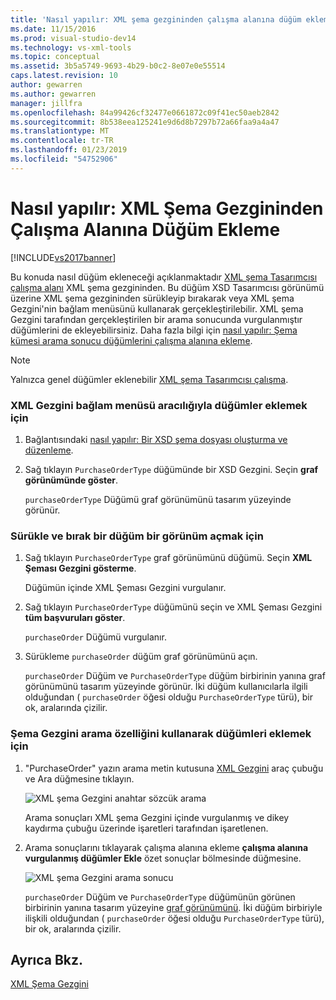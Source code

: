 ```yaml
---
title: 'Nasıl yapılır: XML şema gezgininden çalışma alanına düğüm ekleme | Microsoft Docs'
ms.date: 11/15/2016
ms.prod: visual-studio-dev14
ms.technology: vs-xml-tools
ms.topic: conceptual
ms.assetid: 3b5a5749-9693-4b29-b0c2-8e07e0e55514
caps.latest.revision: 10
author: gewarren
ms.author: gewarren
manager: jillfra
ms.openlocfilehash: 84a99426cf32477e0661872c09f41ec50aeb2842
ms.sourcegitcommit: 8b538eea125241e9d6d8b7297b72a66faa9a4a47
ms.translationtype: MT
ms.contentlocale: tr-TR
ms.lasthandoff: 01/23/2019
ms.locfileid: "54752906"
---
```

# <a name="how-to-add-nodes-to-the-workspace-from-the-xml-schema-explorer"></a>Nasıl yapılır: XML Şema Gezgininden Çalışma Alanına Düğüm Ekleme
[!INCLUDE[vs2017banner](../includes/vs2017banner.md)]

  
Bu konuda nasıl düğüm ekleneceği açıklanmaktadır [XML şema Tasarımcısı çalışma alanı](../xml-tools/xml-schema-designer-workspace.md) XML şema gezgininden. Bu düğüm XSD Tasarımcısı görünümü üzerine XML şema gezgininden sürükleyip bırakarak veya XML şema Gezgini'nin bağlam menüsünü kullanarak gerçekleştirilebilir. XML şema Gezgini tarafından gerçekleştirilen bir arama sonucunda vurgulanmıştır düğümlerini de ekleyebilirsiniz. Daha fazla bilgi için [nasıl yapılır: Şema kümesi arama sonucu düğümlerini çalışma alanına ekleme](../xml-tools/how-to-add-schema-set-search-result-nodes-to-the-workspace.md).  
  
> [!NOTE]
>  Yalnızca genel düğümler eklenebilir [XML şema Tasarımcısı çalışma](../xml-tools/xml-schema-designer-workspace.md).  
  
### <a name="to-add-nodes-through-the-xml-explorer-context-menu"></a>XML Gezgini bağlam menüsü aracılığıyla düğümler eklemek için  
  
1.  Bağlantısındaki [nasıl yapılır: Bir XSD şema dosyası oluşturma ve düzenleme](../xml-tools/how-to-create-and-edit-an-xsd-schema-file.md).  
  
2.  Sağ tıklayın `PurchaseOrderType` düğümünde bir XSD Gezgini. Seçin **graf görünümünde göster**.  
  
     `purchaseOrderType` Düğümü graf görünümünü tasarım yüzeyinde görünür.  
  
### <a name="to-drag-and-drop-a-node-on-to-a-view"></a>Sürükle ve bırak bir düğüm bir görünüm açmak için  
  
1.  Sağ tıklayın `PurchaseOrderType` graf görünümünü düğümü. Seçin **XML Şeması Gezgini gösterme**.  
  
     Düğümün içinde XML Şeması Gezgini vurgulanır.  
  
2.  Sağ tıklayın `PurchaseOrderType` düğümünü seçin ve XML Şeması Gezgini **tüm başvuruları göster**.  
  
     `purchaseOrder` Düğümü vurgulanır.  
  
3.  Sürükleme `purchaseOrder` düğüm graf görünümünü açın.  
  
     `purchaseOrder` Düğüm ve `PurchaseOrderType` düğüm birbirinin yanına graf görünümünü tasarım yüzeyinde görünür. İki düğüm kullanıcılarla ilgili olduğundan ( `purchaseOrder` öğesi olduğu `PurchaseOrderType` türü), bir ok, aralarında çizilir.  
  
### <a name="to-add-nodes-using-the-schema-explorer-search-capability"></a>Şema Gezgini arama özelliğini kullanarak düğümleri eklemek için  
  
1.  "PurchaseOrder" yazın arama metin kutusuna [XML Gezgini](../xml-tools/xml-schema-explorer.md) araç çubuğu ve Ara düğmesine tıklayın.  
  
     ![XML şema Gezgini anahtar sözcük arama](../xml-tools/media/schemaexplorersearch.gif "SchemaExplorerSearch")  
  
     Arama sonuçları XML şema Gezgini içinde vurgulanmış ve dikey kaydırma çubuğu üzerinde işaretleri tarafından işaretlenen.  
  
2.  Arama sonuçlarını tıklayarak çalışma alanına ekleme **çalışma alanına vurgulanmış düğümler Ekle** özet sonuçlar bölmesinde düğmesine.  
  
     ![XML şema Gezgini arama sonucu](../xml-tools/media/schemaexplorersearchresult.gif "SchemaExplorerSearchResult")  
  
     `purchaseOrder` Düğüm ve `PurchaseOrderType` düğümünün görünen birbirinin yanına tasarım yüzeyine [graf görünümünü](../xml-tools/graph-view.md). İki düğüm birbiriyle ilişkili olduğundan ( `purchaseOrder` öğesi olduğu `PurchaseOrderType` türü), bir ok, aralarında çizilir.  
  
## <a name="see-also"></a>Ayrıca Bkz.  
 [XML Şema Gezgini](../xml-tools/xml-schema-explorer.md)
